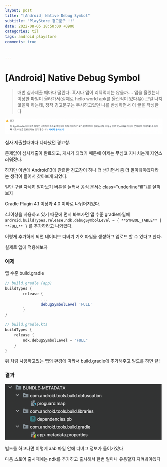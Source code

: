```yaml
---
layout: post
title: "[Android] Native Debug Symbol"
subtitle: "PlayStore 경고문구 !!"
date: 2022-08-05 18:50:00 +0900
categories: til
tags: android playstore
comments: true


---
```




# [Android] Native Debug Symbol



> 매번 심사제출 때마다 떨린다. 혹시나 앱이 리젝먹지는 않을까.... 앱을 올렸는데 이상한 파일이 올라가서(실제로 hello world apk를 올린적이 있다😂) 큰일 나지않을까 하는데, 정작 경고문구는 무시하고있던 나를 반성하면서 이 글을 작성한다



![ndk_1.png](/img/in-post/ndk_1.png)



심사 제출할때마다 나타났던 경고창.

문제없이 심사제출이 완료되고, 게시가 되었기 때문에 이제는 무심코 지나치는게 자연스러워졌다.

하지만 이번에 Android13에 관련한 경고창이 하나 더 생기면서 좀 더 알아봐야겠다라는 생각이 들어서 찾아보게 되었다.

일단 구글 자세히 알아보기 버튼을 눌러서 [공식 문서](https://developer.android.com/studio/build/shrink-code#native-crash-support){: class="underlineFill"}를 살펴보자



Gradle Plugin 4.1 이상과 4.0 이하로 나뉘어져있다.

4.1이상을 사용하고 있기 때문에 먼저 봐보자면 앱 수준 gradle파일에 `android.buildTypes.release.ndk.debugSymbolLevel = { **SYMBOL_TABLE** | **FULL** }` 를 추가하라고 나와있다.

이렇게 추가하게 되면 네이티브 디버기 기호 파일을 생성하고 업로드 할 수 있다고 한다.

실제로 앱에 적용해보자



### 예제

앱 수준 build.gradle

```groovy
// build.gradle (app)
buildTypes {
		release { 
				...
				debugSymbolLevel 'FULL'
		}
}
```

```kotlin
// build.gradle.kts
buildTypes {
    release {
        ndk.debugSymbolLevel = "FULL"
    }
}
```



위 처럼 사용하고있는 앱의 환경에 따라서 build.gradle에 추가해주고 빌드를 하면 끝!



### **결과**

![ndk_2.png](/img/in-post/ndk_2.png)

빌드를 하고나면 이렇게 aab 파일 안에 디버그 정보가 들어가있다

다음 스토어 출시때에는 ndk를 추가하고 출시해서 한번 얼마나 유용할지 지켜봐야겠다




